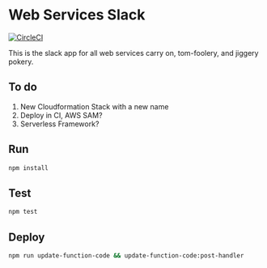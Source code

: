 # Web Services Slack
[![CircleCI](https://circleci.com/gh/michael-lowe-nz/stuff-slack-with-quiz.svg?style=svg)](https://circleci.com/gh/michael-lowe-nz/stuff-slack-with-quiz)

This is the slack app for all web services carry on, tom-foolery, and jiggery pokery.

## To do

1. New Cloudformation Stack with a new name
2. Deploy in CI, AWS SAM?
3. Serverless Framework?

## Run

```bash
npm install
```

## Test

```bash
npm test
```

## Deploy

```bash
npm run update-function-code && update-function-code:post-handler
```

##